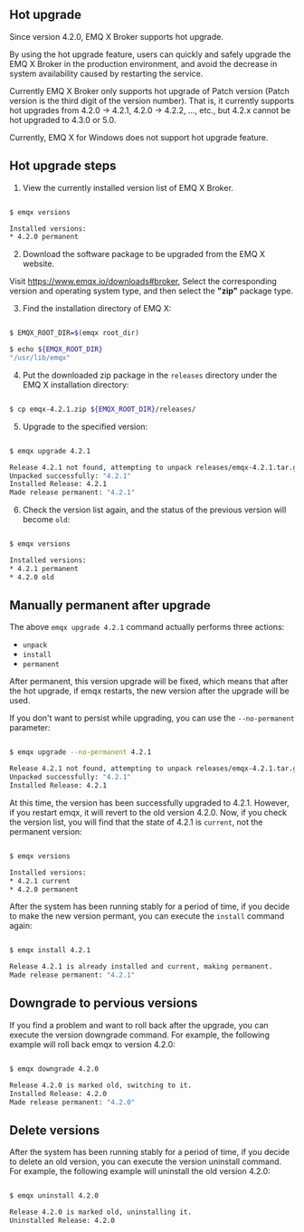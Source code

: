 
## Hot upgrade

Since version 4.2.0, EMQ X Broker supports hot upgrade.

By using the hot upgrade feature, users can quickly and safely upgrade the EMQ X Broker in the production environment, and avoid the decrease in system availability caused by restarting the service.

Currently EMQ X Broker only supports hot upgrade of Patch version (Patch version is the third digit of the version number).
That is, it currently supports hot upgrades from 4.2.0 -> 4.2.1, 4.2.0 -> 4.2.2, ..., etc., but 4.2.x cannot be hot upgraded to 4.3.0 or 5.0.

Currently, EMQ X for Windows does not support hot upgrade feature.

## Hot upgrade steps

1. View the currently installed version list of EMQ X Broker.

```bash

$ emqx versions

Installed versions:
* 4.2.0	permanent
```

2. Download the software package to be upgraded from the EMQ X website.

Visit https://www.emqx.io/downloads#broker, Select the corresponding version and operating system type, and then select the **"zip"** package type.

3. Find the installation directory of EMQ X:

```bash

$ EMQX_ROOT_DIR=$(emqx root_dir)

$ echo ${EMQX_ROOT_DIR}
"/usr/lib/emqx"

```

4. Put the downloaded zip package in the `releases` directory under the EMQ X installation directory:

```bash

$ cp emqx-4.2.1.zip ${EMQX_ROOT_DIR}/releases/

```

5. Upgrade to the specified version:

```bash

$ emqx upgrade 4.2.1

Release 4.2.1 not found, attempting to unpack releases/emqx-4.2.1.tar.gz
Unpacked successfully: "4.2.1"
Installed Release: 4.2.1
Made release permanent: "4.2.1"
```

6. Check the version list again, and the status of the previous version will become `old`:

```bash

$ emqx versions

Installed versions:
* 4.2.1	permanent
* 4.2.0	old
```

## Manually permanent after upgrade

The above `emqx upgrade 4.2.1` command actually performs three actions:

- `unpack`
- `install`
- `permanent`

After permanent, this version upgrade will be fixed, which means that after the hot upgrade, if emqx restarts, the new version after the upgrade will be used.

If you don't want to persist while upgrading, you can use the `--no-permanent` parameter:

```bash

$ emqx upgrade --no-permanent 4.2.1

Release 4.2.1 not found, attempting to unpack releases/emqx-4.2.1.tar.gz
Unpacked successfully: "4.2.1"
Installed Release: 4.2.1

```

At this time, the version has been successfully upgraded to 4.2.1. However, if you restart emqx, it will revert to the old version 4.2.0.
Now, if you check the version list, you will find that the state of 4.2.1 is `current`, not the permanent version:

```bash

$ emqx versions

Installed versions:
* 4.2.1	current
* 4.2.0	permanent

```

After the system has been running stably for a period of time, if you decide to make the new version permant, you can execute the `install` command again:

```bash

$ emqx install 4.2.1

Release 4.2.1 is already installed and current, making permanent.
Made release permanent: "4.2.1"

```

## Downgrade to pervious versions

If you find a problem and want to roll back after the upgrade, you can execute the version downgrade command.
For example, the following example will roll back emqx to version 4.2.0:

```bash

$ emqx downgrade 4.2.0

Release 4.2.0 is marked old, switching to it.
Installed Release: 4.2.0
Made release permanent: "4.2.0"

```

## Delete versions

After the system has been running stably for a period of time, if you decide to delete an old version, you can execute the version uninstall command.
For example, the following example will uninstall the old version 4.2.0:

```bash

$ emqx uninstall 4.2.0

Release 4.2.0 is marked old, uninstalling it.
Uninstalled Release: 4.2.0

```

